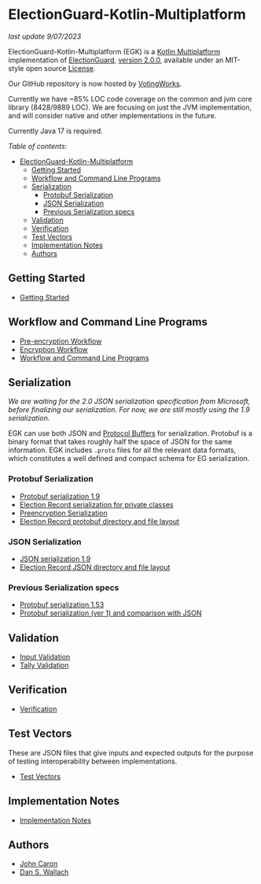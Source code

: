 # ElectionGuard-Kotlin-Multiplatform

_last update 9/07/2023_

ElectionGuard-Kotlin-Multiplatform (EGK) is a [Kotlin Multiplatform](https://kotlinlang.org/docs/multiplatform.html) 
implementation of 
[ElectionGuard](https://github.com/microsoft/electionguard), 
[version 2.0.0](https://github.com/microsoft/electionguard/releases/download/v2.0/EG_Spec_2_0.pdf), 
available under an MIT-style open source [License](LICENSE). 

Our GitHub repository is now hosted by [VotingWorks](https://www.voting.works/).

Currently we have ~85% LOC code coverage on the common and jvm core library (8428/9889 LOC). We are focusing on just 
the JVM implementation, and will consider native and other implementations in the future. 

Currently Java 17 is required.

*Table of contents*:
<!-- TOC -->
* [ElectionGuard-Kotlin-Multiplatform](#electionguard-kotlin-multiplatform)
  * [Getting Started](#getting-started)
  * [Workflow and Command Line Programs](#workflow-and-command-line-programs)
  * [Serialization](#serialization)
    * [Protobuf Serialization](#protobuf-serialization)
    * [JSON Serialization](#json-serialization)
    * [Previous Serialization specs](#previous-serialization-specs)
  * [Validation](#validation)
  * [Verification](#verification)
  * [Test Vectors](#test-vectors)
  * [Implementation Notes](#implementation-notes)
  * [Authors](#authors)
<!-- TOC -->

## Getting Started
* [Getting Started](docs/GettingStarted.md)

## Workflow and Command Line Programs
* [Pre-encryption Workflow](docs/Preencryption.md)
* [Encryption Workflow](docs/Encryption.md)
* [Workflow and Command Line Programs](docs/CommandLineInterface.md)

## Serialization

_We are waiting for the 2.0 JSON serialization specification from Microsoft, before finalizing our serialization. For now,
we are still mostly using the 1.9 serialization._

EGK can use both JSON and [Protocol Buffers](https://en.wikipedia.org/wiki/Protocol_Buffers) for serialization.
Protobuf is a binary format that takes roughly half the space of JSON for the same information.
EGK includes `.proto` files for all the relevant data formats, which constitutes a well defined
and compact schema for EG serialization.

### Protobuf Serialization
* [Protobuf serialization 1.9](docs/ProtoSerializationSpec1.9.md)
* [Election Record serialization for private classes](docs/ProtoSerializationPrivate.md)
* [Preencryption Serialization](docs/PreencryptSerialization.md)
* [Election Record protobuf directory and file layout](docs/ElectionRecordProto.md)

### JSON Serialization
* [JSON serialization 1.9](docs/JsonSerializationSpec1.9.md)
* [Election Record JSON directory and file layout](docs/ElectionRecordJson.md)

### Previous Serialization specs
* [Protobuf serialization 1.53](docs/ProtoSerializationSpec1.53.md)
* [Protobuf serialization (ver 1) and comparison with JSON](docs/ProtoSerializationSpec1.md)

## Validation
* [Input Validation](docs/InputValidation.md)
* [Tally Validation](docs/TallyValidation.md)

## Verification
* [Verification](docs/Verification.md)

## Test Vectors
These are JSON files that give inputs and expected outputs for the purpose of testing interoperability between implementations.
* [Test Vectors](docs/TestVectors.md)

## Implementation Notes
* [Implementation Notes](docs/ImplementationNotes.md)

## Authors
- [John Caron](https://github.com/JohnLCaron)
- [Dan S. Wallach](https://www.cs.rice.edu/~dwallach/)